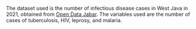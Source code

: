 The dataset used is the number of infectious disease cases in West Java in 2021, obtained from [Open Data Jabar](https://opendata.jabarprov.go.id/id/hasil-pencarian?topic=2&region=1). The variables used are the number of cases of tuberculosis, HIV, leprosy, and malaria.
